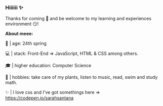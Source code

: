 ### Hiiiiii ✨
Thanks for coming 🤗 and be welcome to my learning and experiences environment 😏!

**About meee:**

🌻 | age: 24th spring

💻 | stack: Front-End => JavaScript, HTML & CSS among others.

🎓 | higher education: Computer Science 

🎨 | hobbies: take care of my plants, listen to music, read, swim and study math.

✨ | I love css and I've got somethings here => https://codepen.io/sarahsantana

